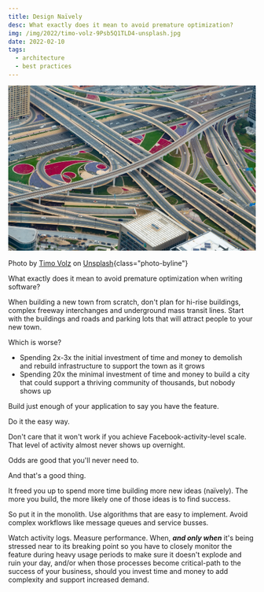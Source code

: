 ```yaml
---
title: Design Naïvely
desc: What exactly does it mean to avoid premature optimization?
img: /img/2022/timo-volz-9Psb5Q1TLD4-unsplash.jpg
date: 2022-02-10
tags:
  - architecture
  - best practices
---
```


![A very complex intersection seen from a high vantage point](/img/2022/timo-volz-9Psb5Q1TLD4-unsplash.jpg)

Photo by <a href="https://unsplash.com/@magict1911?utm_source=unsplash&utm_medium=referral&utm_content=creditCopyText">Timo Volz</a> on <a href="https://unsplash.com/s/photos/complex?utm_source=unsplash&utm_medium=referral&utm_content=creditCopyText">Unsplash</a>{class="photo-byline"}

What exactly does it mean to avoid premature optimization when writing software?

When building a new town from scratch, don't plan for hi-rise buildings, complex freeway interchanges and underground mass transit lines. Start with the buildings and roads and parking lots that will attract people to your new town.

Which is worse?

- Spending 2x-3x the initial investment of time and money to demolish and rebuild infrastructure to support the town as it grows
- Spending 20x the minimal investment of time and money to build a city that could support a thriving community of thousands, but nobody shows up

Build just enough of your application to say you have the feature.

Do it the easy way.

Don't care that it won't work if you achieve Facebook-activity-level scale. That level of activity almost never shows up overnight.

Odds are good that you'll never need to.

And that's a good thing.

It freed you up to spend more time building more new ideas (naïvely). The more you build, the more likely one of those ideas is to find success.

So put it in the monolith. Use algorithms that are easy to implement. Avoid complex workflows like message queues and service busses.

Watch activity logs. Measure performance. When, _**and only when**_ it's being stressed near to its breaking point so you have to closely monitor the feature during heavy usage periods to make sure it doesn't explode and ruin your day, and/or when those processes become critical-path to the success of your business, should you invest time and money to add complexity and support increased demand.
